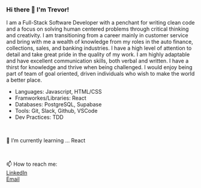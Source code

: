 ### Hi there 👋 I'm Trevor!

I am a Full-Stack Software Developer with a penchant for writing clean code and a focus on solving human centered problems through critical thinking and creativity. I am transitioning from a career mainly in customer service and bring with me a wealth of knowledge from my roles in the auto finance, collections, sales, and banking industries. I have a high level of attention to detail and take great pride in the quality of my work. I am highly adaptable and have excellent communication skills, both verbal and written. I have a thirst for knowledge and thrive when being challenged. I would enjoy being part of team of goal oriented, driven individuals who wish to make the world a better place. 
<br>
- Languages: Javascript, HTML/CSS
- Framworkes/Libraries: React
- Databases: PostgreSQL, Supabase
- Tools: Git, Slack, Github, VSCode
- Dev Practices: TDD

<br>

🌱 I’m currently learning ...
  React

<br>

📫 How to reach me:<br>
[LinkedIn](https://www.linkedin.com/in/trevor-rezac-a14840124/) <br>
[Email](mailto:trev.rezac@gmail.com)
  
<!--
**Trevor-Rezac/Trevor-Rezac** is a ✨ _special_ ✨ repository because its `README.md` (this file) appears on your GitHub profile.

Here are some ideas to get you started:

- 🔭 I’m currently working on ...
- 💬 Ask me about ... <br>
  My card collection!

- 👯 I’m looking to collaborate on ...
- 🤔 I’m looking for help with ...


- 😄 Pronouns: ...
- ⚡ Fun fact: ...
-->
